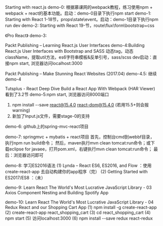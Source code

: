 Starting with react.js
demo-0: 根据慕课网的webpack教程，练习使用npm + webpack + react的基本功能。启动：demo-0目录下执行npm start
demo-1: Starting with React 1-18节，props\state\event。启动：demo-1目录下执行npm run dev
demo-2: Starting with React 19-节，route\flux\form\bootstrap+css

《Pro React》
demo-3:


Packt Publishing – Learning React.js User Interfaces
demo-4:Building React.js User Interfaces with Bootstrap and SASS
动态tag，动态className，提取util方法，es6字符串模板&反单引号，sass/scss
dev启动：直接npm start, 浏览器访问localhost:3000

Packt Publishing – Make Stunning React Websites  (2017.04)
demo-4.5: 继续demo-4


Tutsplus - React Deep Dive Build a React App With Webpack (HAR Viewer) 看到了3.2节
demo-5:npm start, 浏览器访问8000端口

1. npm install --save react@15.4.0 react-dom@15.4.0 (若用15.5+则会报warning)
2. 新加了Input.js文件，需要stage-0的支持


demo-6: github上的spring-mvc-react项目

demo-7: springmvc + mybatis + react项目
首先，控制台cmd到webbf目录，执行npm run build命令；
然后，maven执行mvn clean tomcat:run命令；或下载eclipse for javaee，打开pom.xml，右键执行mvn clean tomcat:run命令；
最后：浏览器访问即可

demo-8: 学习ES2016语法
(1) Lynda – React ES6, ES2016, and Flow ：使用 create-react-app 去自动构建你的app程序（完）
(2) Getting Started with ES2017/ES8 ：（未）

demo-9:  Learn React The World's Most Lucrative JavaScript Library - 03 Axios Component Nesting and Building Spotify App

demo-10: Learn React The World's Most Lucrative JavaScript Library - 04 Redux React and our Shopping Cart App
(1) npm install -g create-react-app
(2) create-react-app react_shopping_cart
(3) cd react_shopping_cart
(4) npm start
(5) 访问localhost:3000
(6) npm install --save redux react-redux